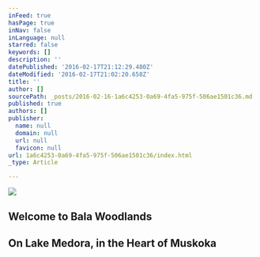 ```yaml
---
inFeed: true
hasPage: true
inNav: false
inLanguage: null
starred: false
keywords: []
description: ''
datePublished: '2016-02-17T21:12:29.480Z'
dateModified: '2016-02-17T21:02:20.658Z'
title: ''
author: []
sourcePath: _posts/2016-02-16-1a6c4253-0a69-4fa5-975f-506ae1501c36.md
published: true
authors: []
publisher:
  name: null
  domain: null
  url: null
  favicon: null
url: 1a6c4253-0a69-4fa5-975f-506ae1501c36/index.html
_type: Article

---
```

![](https://the-grid-user-content.s3-us-west-2.amazonaws.com/7e9325ff-ebe1-4030-923f-f2b667d38a8f.jpg)

## Welcome to Bala Woodlands

## On Lake Medora, in the Heart of Muskoka